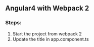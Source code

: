 ## Angular4 with Webpack 2

### Steps:
1. Start the project from webpack 2
2. Update the title in app.component.ts


